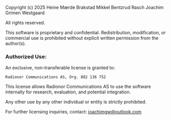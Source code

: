 Copyright (c) 2025
Heine Mærde Brakstad
Mikkel Bentzrud Rasch
Joachim Grimen Westgaard

All rights reserved.

This software is proprietary and confidential. Redistribution, modification, or commercial use is prohibited without explicit written permission from the author(s).

### Authorized Use:

An exclusive, non-transferable license is granted to:

    Radionor Communications AS, Org. 882 136 752

This license allows Radionor Communications AS to use the software internally for research, evaluation, and potential integration.

Any other use by any other individual or entity is strictly prohibited.

For further licensing inquiries, contact: joachimgw@outlook.com
